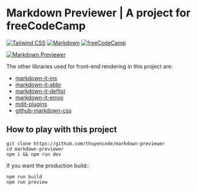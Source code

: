 # Markdown Previewer | A project for freeCodeCamp

[![Tailwind CSS](https://img.shields.io/badge/Tailwind_CSS-38B2AC?style=for-the-badge&logo=tailwind-css&logoColor=white)](https://tailwindcss.com) [![Markdown](https://img.shields.io/badge/Markdown_It-000000?style=for-the-badge&logo=markdown&logoColor=white)](https://github.com/markdown-it/markdown-it) [![freeCodeCamp](https://img.shields.io/badge/Built%20for-freeCodeCamp-1f425f.svg?style=for-the-badge&logo=freecodecamp&logoColor=white)](https://www.freecodecamp.org/learn/front-end-development-libraries/front-end-development-libraries-projects/build-a-markdown-previewer)

[![Markdown Previewer](https://i.ibb.co/ng8PBRX/localhost-2023-10-11-10-33-55.png)](https://ibb.co/M25Bf9z)

The other libraries used for front-end rendering in this project are:

- [markdown-it-ins](https://github.com/markdown-it/markdown-it-ins)
- [markdown-it-abbr](https://github.com/markdown-it/markdown-it-abbr)
- [markdown-it-deflist](https://github.com/markdown-it/markdown-it-deflist)
- [markdown-it-emoji](https://github.com/markdown-it/markdown-it-emoji)
- [mdit-plugins](https://github.com/mdit-plugins/mdit-plugins)
- [github-markdown-css](https://github.com/sindresorhus/github-markdown-css)

## How to play with this project

```text
git clone https://github.com/thuyencode/markdown-previewer
cd markdown-previewer
npm i && npm run dev
```

If you want the production build::

```text
npm run build
npm run preview
```
